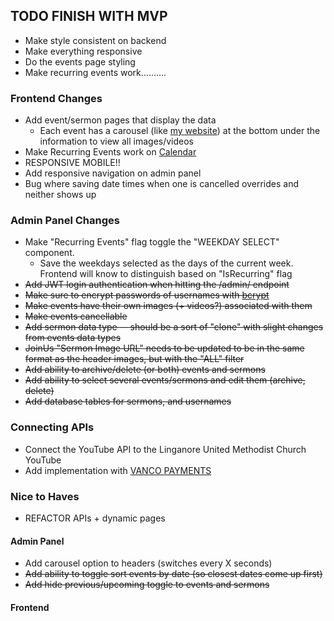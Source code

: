 ## TODO FINISH WITH MVP

- Make style consistent on backend
- Make everything responsive
- Do the events page styling
- Make recurring events work..........

### Frontend Changes

- Add event/sermon pages that display the data
  - Each event has a carousel (like [my website](https://www.natewbrooks.com)) at the bottom under the information to view all images/videos
- Make Recurring Events work on [Calendar](frontend/src/pages/Calendar.jsx)
- RESPONSIVE MOBILE!!
- Add responsive navigation on admin panel
- Bug where saving date times when one is cancelled overrides and neither shows up

### Admin Panel Changes

- Make "Recurring Events" flag toggle the "WEEKDAY SELECT" component.
  - Save the weekdays selected as the days of the current week. Frontend will know to distinguish based on "IsRecurring" flag
- <s>Add JWT login authentication when hitting the /admin/ endpoint</s>
- <s>Make sure to encrypt passwords of usernames with [bcrypt](https://www.npmjs.com/package/bcrypt)</s>
- <s>Make events have their own images (+ videos?) associated with them</s>
- <s>Make events cancellable</s>
- <s>Add sermon data type -- should be a sort of "clone" with slight changes from events data types</s>
- <s>JoinUs "Sermon Image URL" needs to be updated to be in the same format as the header images, but with the "ALL" filter</s>
- <s>Add ability to archive/delete (or both) events and sermons</s>
- <s>Add ability to select several events/sermons and edit them (archive, delete)</s>
- <s>Add database tables for sermons, and usernames</s>

### Connecting APIs

- Connect the YouTube API to the Linganore United Methodist Church YouTube
- Add implementation with [VANCO PAYMENTS](https://www.vancopayments.com/)

### Nice to Haves

- REFACTOR APIs + dynamic pages

#### Admin Panel

- Add carousel option to headers (switches every X seconds)
- <s>Add ability to toggle sort events by date (so closest dates come up first)</s>
- <s>Add hide previous/upcoming toggle to events and sermons</s>

#### Frontend
